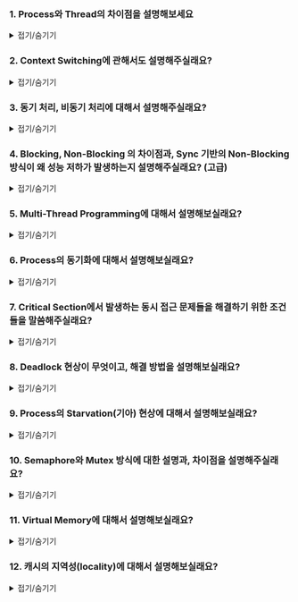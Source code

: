 ### 1. Process와 Thread의 차이점을 설명해보세요

<details>
<summary>접기/숨기기</summary>
<div markdown="1">

Process는 memory 상에 존재하는 **실행 가능한 프로그램** 이고, Thread는 **Process로부터 자원을 할당 받아서 Process와 code(text), heap, stack 영역을 공유합니다**

* 쓰레드는 Context switching 과정에서 프로세스와는 다르게 캐시 메모리를 비우지 않아도 되기 때문에 context switching 비용이 낮습니다.
  (프로세스의 경우 캐시 메모리를 모두 비우고 이에 대한 정보를 모두 PCB에 저장합니다.)
* 쓰레드는 Process와는 다르게 CPU 자원을 주로 할당받는다는 것도 차이점이 존재합니다. (Windows 기준임. 다른 OS는 잘 모르겠음.)

</div>
</details>

### 2. Context Switching에 관해서도 설명해주실래요?

<details>
<summary>접기/숨기기</summary>
<div markdown="1">

CPU는 1개의 코어당 1개의 프로세스만을 실행할 수 있습니다. 따라서 OS는 프로세스의 동시성을 위해서 Process를 특정 알고리즘을 이용해서 CPU에 할당했다가 해제시키는 행위를 반복합니다.

이 때 사용하는 알고리즘을 **Process Scheduling 알고리즘** 이라고 부르고, CPU에 프로세스가 할당되는 과정을 **Dispatch** 라고 부릅니다.

Process는 문맥 교체 과정에서 캐시 메모리를 모두 비우고 PCB에 해당 정보를 모두 저장하는데, 이 때 저장되는 정보는 Register에 대한 정보, PC(Program Counter) 등이 있습니다. 그리고 CPU에 다시 dispatch가 되는 시점에 PCB를 읽어서
 프로세스의 중단 지점에 대한 데이터를 모두 회복합니다. 이를 통해 Process를 중단 지점에서 다시 시작할 수 있게됩니다.

</div>
</details>

### 3. 동기 처리, 비동기 처리에 대해서 설명해주실래요?

<details>
<summary>접기/숨기기</summary>
<div markdown="1">

동기 처리는 메소드의 리턴 시점과 결과 전달 시점이 일치하는 처리 방식이고, 비동기 처리 방식은 작업의 완료 여부와 관계없이 로직이 실행되는 처리 방식입니다.

동기 처리의 경우 결과에 대해서 높은 신뢰도를 가진다는 장점이 있으나, 처리 속도가 늦다는 단점이 있고, 비동기 처리의 경우 단위 시간당 처리량이 높다는 장점 대신에 데이터에 대한 일관성이 헤쳐질 가능성이 존재합니다.

> 👉 **이는 Kafka Consumer에서도 동일한 내용이 등장합니다. consumer의 commit에 대해서 데이터의 순서성이 무조건적으로 보장되어야하는 환경이면 commitSync()를 호출해야하고,** 
> **그렇지 않고 처리 속도만이 중요하다고 하면 commitAsync()를 이용해서 커밋 처리를 수행해야합니다.** 
> **Kafka의 경우 default commit 정책이 commitSync()이기 때문에 비동기적인 커밋을 위해선 Auto Commit을 false로 설정하고 commitAsync()를 매번 호출하면 됩니다.**

첨언을 하자면, 비동기 처리의 경우에는 주로 멀티쓰레드 환경을 이용해서 구현을 하게 되는데, 쓰레드는 주로 CPU 자원을 할당 받아 처리를 하기 때문에 CPU에 병목이 많이 걸리는 환경에서는 
비동기 처리가 커다란 오버헤드를 불러올 가능성이 존재합니다. 

따라서 비동기 처리의 경우는 Memory 자원보다는 CPU 자원을 신경써서 프로그래밍하는 습관을 들이도록합시다.

</div>
</details>

### 4. Blocking, Non-Blocking 의 차이점과, Sync 기반의 Non-Blocking 방식이 왜 성능 저하가 발생하는지 설명해주실래요? (고급)

<details>
<summary>접기/숨기기</summary>
<div markdown="1">

Blocking 방식의 경우 해당 로직이 처음 실행부터 끝까지 제어권을 가지는 형태이고, Non-Blocking의 경우에는 로직의 처리 여부와 관계없이 나머지 로직이 계속 실행되는 방식을 의미합니다.

동기 기반의 논블로킹 로직의 경우 **해당 로직의 수행 과정에서 계속해서 polling 현상이 발생하기 때문에 Context Switching 현상이 지속적으로 일어납니다.** 
따라서 지속적인 Context Switching 현상때문에 delay가 많이 발생하게됩니다.

> 👉 **위에서 설명한 현상은 Spring Webflux와 Spring Data JPA를 같이 사용하는 경우에 발생하는 이슈입니다. 
> Spring Webflux의 경우 Event looping 기반으로 Non-Blocking 로직을 수행하고, JPA의 경우 내부적으로 transaction flush 시점에서 SQL을 한번에 처리하는 특징을 가집니다.
>  이 때 JPA는 SQL의 처리를 위해서 JDBC를 이용하게 되는데요, JDBC는 동기 처리를 기반으로 동작합니다. 따라서 위에서 서술한 이유로 인해서 실제 성능을 측정해보면 Spring MVC + JPA보다 Spring Webflux + JPA가 낮은 성능을 보입니다.**

</div>
</details>

### 5. Multi-Thread Programming에 대해서 설명해보실래요?

<details>
<summary>접기/숨기기</summary>
<div markdown="1">

멀티쓰레드 프로그래밍은 **하나의 process 내부에서 여러개의 thread를 할당해서 logic을 수행하는 프로그래밍 기법입니다.**

* 장점
1. 멀티 프로세스 기반의 프로그래밍보다 효율적입니다. multi process를 기반으로 로직을 처리하면 위에서 서술한 context switching 비용 문제라던지,
 혹은 고아프로세스의 발생 위험 때문에 비효율적인 프로그래밍이 될수밖에 없습니다. 
(실제로도 C로 소켓 프로그래밍을 해보신 분이라면 아시겠지만, 멀티 프로세스로 프로그램을 작성하면 고아프로세스의 생성을 막기 위해서 블로킹 로직을 작성해야합니다. 이는 커다란 오버헤드를 불러일으킵니다.)
2. Thread는 여러개의 다른 쓰레드와 Heap 영역을 공유하기 때문에 이를 이용해서 thread간에 통신이 가능합니다.

* 단점
1. Heap 영역을 공유하기 때문에 Heap 영역의 특정 자원에 대해서 여러 개의 쓰레드가 동시에 접근하게 되면 Race condition에 빠질 위험이 있습니다.
2. 따라서 Race condition의 해소를 위해서 임계영역에 과도한 lock을 걸게되면 delay가 많이 발생하여 성능 저하를 일으킬 가능성이 존재합니다.

</div>
</details>

### 6. Process의 동기화에 대해서 설명해보실래요?

<details>
<summary>접기/숨기기</summary>
<div markdown="1">

Process의 동기화란 **일정 자원에 대해서 한 번에 하나의 프로세스만이 접근하게 하는 것**을 의미합니다.

Process의 동기화가 보장되지 않는다면 Context Switching 이라거나, 혹은 Race condition 이슈때문에 해당 자원에 대해서 일관성이 보장되지 못하는 문제점들이 발생합니다.

1. Race Condition (경합, 경쟁상태): 여러 프로세스, 혹은 쓰레드가 동기화 메커니즘을 가지지 않고 공유 리소스에 접근하려는 현상
2. Critical Section (임계영역): 여러 thread가 동시에 접근해서는 안되는 code block을 의미한다

</div>
</details>

### 7. Critical Section에서 발생하는 동시 접근 문제들을 해결하기 위한 조건들을 말씀해주실래요?

<details>
<summary>접기/숨기기</summary>
<div markdown="1">

1. 상호배제 (Mutual Exclusion): 하나의 프로세스가 Critical Section을 점유하고 있다면, 다른 프로세스가 Critical Section에 접근하는 것을 불허한다
2. 진행 (Process): Critical Section을 점유하는 프로세스, 혹은 쓰레드가 존재하지 않는다면 Critical Section으로 접근하려는 프로세스를 적절하게 선택하여 진입시킨다.
3. 유한대기 (Bounded Waiting): Critical Section으로 접근하려는 프로세스가 존재한다면, 다른 프로세스의 Critical Section에 대한 진입 요청은 유한한 횟수로 제한되어야한다. 
**(Critical Section의 접근에 대해서 프로세스의 기아현상을 방지하기 위해서이다.)**

</div>
</details>

### 8. Deadlock 현상이 무엇이고, 해결 방법을 설명해보실래요?

<details>
<summary>접기/숨기기</summary>
<div markdown="1">

운영체제, 혹은 개발자가 작성한 소프트웨어가 잘못된 자원 관리 정책으로 인해서 둘 이상의 Process가 서로 점유한 자원을 반납하지 않고 선점하다가 뻗어버리는 현상을 의미한다.

Deadlock의 발생 조건은 아래와 같으며, 아래의 조건을 모두 만족시 Deadlock이 발생합니다.

1. 상호 배제 (Mutual Exclusion)
2. 점유 상태로 대기 (Hold and Wait)
3. 선점 불가 (다른 프로세스의 자원을 뺏어올 수 없는 경우)
4. 순환성 대기 (대기열에 Cycle이 발생하여 자신의 실행을 위해 자신의 자원 반납을 기다려야하는 상황)

현대의 프로그래밍 환경에서는 현실적으로 상호 배제 조건을 해소하기는 어렵습니다. 공유자원에 대해서 데이터 일관성은 보장되어야하는 사안이기 때문이죠.

따라서 Deadlock의 해소 방안은, 일단 Deadlock이 발생하지 않도록 프로그래밍하는 것이 제일 중요하고, 그렇지 않다면 OS 차원에서 
Deadlock이 발생한 Process를 회복시키거나, 혹은 Deadlock을 회복시키지 못한다면 무시하는 것이 방법이 되겠습니다.

</div>
</details>

### 9. Process의 Starvation(기아) 현상에 대해서 설명해보실래요?

<details>
<summary>접기/숨기기</summary>
<div markdown="1">

여러개의 Process에 대해서 동시성을 보장하기 위해서 CPU 스케쥴링이 동작합니다. 이 과정에서 특정 프로세스가 낮은 우선순위를 가지거나, 혹은 비선점 방식으로 인해서 
이전의 Process가 CPU를 꽉 잡고 자신의 자원을 내려놓지 않는 경우 이후의 프로세스가 실행되지 않는 현상이 발생합니다. 이러한 경우를 **Process Starvation**이라고 부릅니다.

해소 방안은, 기아현상이 우려되는 Process에 대해서 임의로 우선순위를 높여주거나, 혹은 CPU 스케쥴링을 비선점 방식으로 진행시켜서 우선순위가 낮은 프로세스가 실행되는 것을 보장하는 방법이 있습니다.

물론 Round Robin 같은 비선점 스케쥴링 방식은 모든 프로세스가 실행되는 것이 보장되는 스케쥴링 방식이지만, 특정 프로세스의 burst time이 긴 경우 해당 프로세스의 완료에 대해 delay가 발생할 우려가 있습니다.

따라서 스케쥴링에 대해서는 trade-off를 잘 따져가면서 프로세스의 기아현상을 해소시키는 것이 바람직하겠습니다.

**(소위 말하는, 프로그래밍 세상에서는 은탄환이 없다고 비유들을 많이 하십니다.)**

</div>
</details>

### 10. Semaphore와 Mutex 방식에 대한 설명과, 차이점을 설명해주실래요?

<details>
<summary>접기/숨기기</summary>
<div markdown="1">

Mutex의 경우 Critical Section에 대해서 한 번에 하나의 프로세스만이 접근하도록 허용하는 방식이고, Semaphore은 유한의 개수의 프로세스가 한번에 Critical Section에 진입하는 것을 허용하는 방식입니다.

위의 특징 때문에 Semaphore은 Mutex가 될수 있고, Mutex는 Semaphore가 될 수 없다는 특징을 가집니다.

거기에 더해서, Mutex의 경우 Mutex 자체가 자원을 가지고 가진 자원에 대해서 책임을 지는 반면에, Semaphore은 자원을 가질 수 없다는 특징도 있습니다.

그리고 Mutex의 경우 Life Cycle이 해당 Process에 제한된다는 특징이 있고, Semaphore은 OS 상에서 파일로 존재하기 때문에 Mutex에 비해서 생애주기가 길다는 특징도 있습니다.

마지막으로 설명드리자면, Mutex의 경우에는 Mutex를 점유하는 쓰레드가 스스로 lock을 해제시켜줘야만 다른 쓰레드가 Critical Section에 접근이 가능하다는 특징을 가지지만, Semaphore의 경우 lock을 가지지 않은 다른 스레드가 Semaphore를 해제하는게 가능하다는 특징도 있습니다.

</div>
</details>

### 11. Virtual Memory에 대해서 설명해보실래요?

<details>
<summary>접기/숨기기</summary>
<div markdown="1">

가상 메모리의 경우 Memory와 Storage의 Swap 영역을 합친 개념입니다. 그리고 이 두개의 조합을 가상화 시켜서 OS는 Memory를 논리적으로 관리합니다. 이러한 특징 때문에 이 두개의 메모리 조합을 가상메모리라고 부르는 것입니다.

OS의 경우 가상메모리에 대한 물리적 위치를 따지지 않는다는 특징도 있습니다. 따라서 Memory 자원과 Swap Memory 자원을 구분하지 않습니다.

그러나, Swap Memory의 경우는 Storage에 기반한 Memory 영역이기 때문에 (물론, 일반 Storage에 비해서는 빠른 속도를 가집니다만, Memory에 비해서는 그래도 속도가 느립니다) Swap Memory를 사용시 process의 진행에 대해서 
처리 속도에 delay가 발생한다는 특징이 있습니다. 따라서 가급적이면 개발자는 swap memory를 사용하지 않도록 주의하여 프로그래밍을 할 필요가 있습니다.

</div>
</details>

### 12. 캐시의 지역성(locality)에 대해서 설명해보실래요? 

<details>
<summary>접기/숨기기</summary>
<div markdown="1">

memory 상에서는 자주 접근되는 데이터, 자주 접근되지 않는 데이터가 존재합니다. (Hot/Cold Data 라고 부르기도 합니다)

그리고 OS는 자주 접근되는 데이터에 대해서는 쓰로풋을 늘리기 위해 Memory의 상위 계층의 캐시에다가 해당 데이터를 임시 저장하고 사용하는 정책을 수행합니다.

이 때 **자주 사용되는 데이터**에 대한 선정 기준이 필요한데, 이 때 등장하는 개념이 **공간적 지역성**과 **시간적 지역성** 이라는 개념이 등장합니다.

위의 질문과 관계가 없지만, 추가적으로 설명하자면 OS는 잉여 메모리 공간을 할당하여 page cache라는 영역을 할당합니다. 그리고 OS는 자주 참조되는 파일의 내용을 page cache에 임시로 저장해놓았다가 다음에 read/open을 수행할 시 
빠른 속도를 지원할 수 있습니다. **이는 Apache Kafka가 사용하는 방식으로, Apache Kafka는 모든 log, 혹은 commit offset topic을 log 파일의 형태로 file system에 저장을 하기 때문에, 자주 참조되는 log(open된 log segment)에 대해서는 이를 
page cache에 담아두었다가 나중에 참조가 될 시 빠른 속도로 read/write를 할수있게 되는 것입니다.**

따라서 Apache Kafka는 Redis와 달리 Memory 기반이 아닌 F/S 기반의 메세지 브로커임에도 불구하고 빠른 처리 속도를 보일 수 있는 이유가 위에 설명한 내용에 있는 것입니다.

</div>
</details>